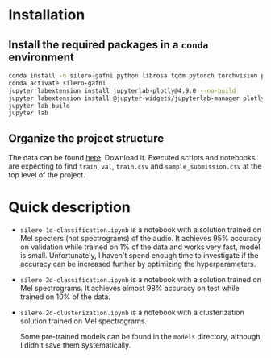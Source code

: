 # Installation

## Install the required packages in a `conda` environment

```bash
conda install -n silero-gafni python librosa tqdm pytorch torchvision plotly pandas numpy matplotlib jupyterlab ipywidgets nodejs -c pytorch -c plotly -c conda-forge
conda activate silero-gafni
jupyter labextension install jupyterlab-plotly@4.9.0 --no-build
jupyter labextension install @jupyter-widgets/jupyterlab-manager plotlywidget@4.9.0 --no-build
jupyter lab build
jupyter lab
```

## Organize the project structure

The data can be found [here](https://www.kaggle.com/c/silero-audio-classifier/data). Download it. Executed scripts and notebooks are expecting to find `train`, `val`, `train.csv` and `sample_submission.csv` at the top level of the project.

# Quick description

- `silero-1d-classification.ipynb` is a notebook with a solution trained on Mel specters (not spectrograms) of the audio. It achieves 95% accuracy on validation while trained on 1% of the data and works very fast, model is small. Unfortunately, I haven't spend enough time to investigate if the accuracy can be increased further by optimizing the hyperparameters.

- `silero-2d-classification.ipynb` is a notebook with a solution trained on Mel spectrograms. It achieves almost 98% accuracy on test while trained on 10% of the data.

- `silero-2d-clusterization.ipynb` is a notebook with a clusterization solution trained on Mel spectrograms.

  Some pre-trained models can be found in the `models` directory, although I didn't save them systematically.